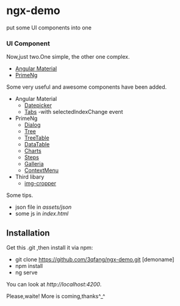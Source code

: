 # ngx-demo
put some UI components into one

### UI Component

Now,just two.One simple, the other one complex.

- [Angular Material](https://material.angular.io/)
- [PrimeNg](https://www.primefaces.org/)

Some very useful and awesome components have been added.

- Angular Material
  - [Datepicker](https://material.angular.io/components/datepicker/overview)
  - [Tabs](https://material.angular.io/components/tabs/overview) -with selectedIndexChange event
- PrimeNg
  - [Dialog](https://www.primefaces.org/primeng/#/dialog)
  - [Tree](https://www.primefaces.org/primeng/#/tree)
  - [TreeTable](https://www.primefaces.org/primeng/#/treetable)
  - [DataTable](https://www.primefaces.org/primeng/#/datatable)
  - [Charts](https://www.primefaces.org/primeng/#/chart)
  - [Steps](https://www.primefaces.org/primeng/#/steps)
  - [Galleria](https://www.primefaces.org/primeng/#/galleria)
  - [ContextMenu](https://www.primefaces.org/primeng/#/contextmenu)
- Third libary
  - [img-cropper](https://github.com/cstefanache/angular2-img-cropper)

Some tips.

- json file in *assets/json*
- some js in *index.html*

## Installation

Get this .git ,then install it via npm:

- git clone https://github.com/3qfang/ngx-demo.git [demoname]
- npm install
- ng serve

You can look at *http://localhost:4200*.

Please,waite! More is coming,thanks^_^